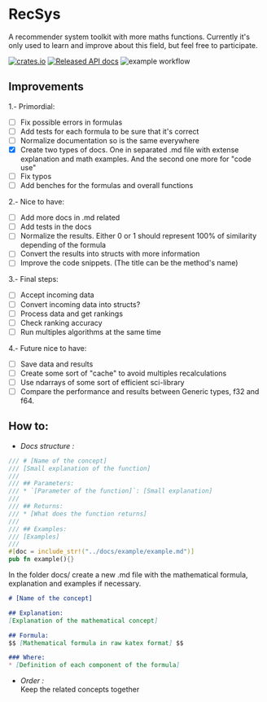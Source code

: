 # RecSys
A recommender system toolkit with more maths functions. Currently it's only used to learn and improve about this field, but feel free to participate.

[![crates.io](https://img.shields.io/crates/v/rec_rsys.svg)](https://crates.io/crates/rec_rsys)
[![Released API docs](https://docs.rs/rec_rsys/badge.svg)](https://docs.rs/rec_rsys)
![example workflow](https://github.com/lucas-montes/rec_rsys/actions/workflows/ci.yml/badge.svg)

## Improvements
1.- Primordial:
- [ ] Fix possible errors in formulas
- [ ] Add tests for each formula to be sure that it's correct
- [ ] Normalize documentation so is the same everywhere
- [X] Create two types of docs. One in separated .md file with extense explanation and math examples. And the second one more for "code use"
- [ ] Fix typos
- [ ] Add benches for the formulas and overall functions

2.- Nice to have:
- [ ] Add more docs in .md related
- [ ] Add tests in the docs
- [ ] Normalize the results. Either 0 or 1 should represent 100% of similarity depending of the formula
- [ ] Convert the results into structs with more information
- [ ] Improve the code snippets. (The title can be the method's name)

3.- Final steps:
- [ ] Accept incoming data
- [ ] Convert incoming data into structs?
- [ ] Process data and get rankings
- [ ] Check ranking accuracy
- [ ] Run multiples algorithms at the same time

4.- Future nice to have:
- [ ] Save data and results
- [ ] Create some sort of "cache" to avoid multiples recalculations
- [ ] Use ndarrays of some sort of efficient sci-library
- [ ] Compare the performance and results between Generic types, f32 and f64.

## How to:
- *Docs structure :*
```rust
/// # [Name of the concept]
/// [Small explanation of the function]
///
/// ## Parameters:
/// * `[Parameter of the function]`: [Small explanation]
///
/// ## Returns:
/// * [What does the function returns]
/// 
/// ## Examples:
/// [Examples]
/// 
#[doc = include_str!("../docs/example/example.md")]
pub fn example(){}
```
In the folder docs/ create a new .md file with the mathematical formula, explanation and examples if necessary.
```markdown
# [Name of the concept]

## Explanation:
[Explanation of the mathematical concept]

## Formula:
$$ [Mathematical formula in raw katex format] $$

### Where:
* [Definition of each component of the formula]
```
- *Order :*
<br>Keep the related concepts together
